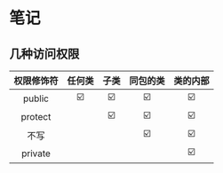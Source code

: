 # 笔记

## 几种访问权限
权限修饰符|任何类 | 子类 | 同包的类 | 类的内部
:-:|:-:|:-:|:-:|:-:
public | ☑️ | ☑️ | ☑️ | ☑️
protect|   | ☑️ | ☑️ | ☑️
不写|  |  | ☑️ | ☑️
private|  |  | | ☑️
